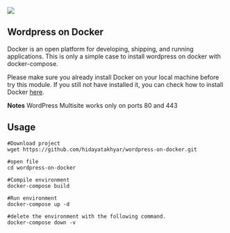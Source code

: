 ![](https://imgs.search.brave.com/WRQQo7EJyPOUNEoXdM4CUNTp-cofeiZvoHIGKAv6oag/rs:fit:924:636:1/g:ce/aHR0cHM6Ly9kd2ds/b2dvLmNvbS93cC1j/b250ZW50L3VwbG9h/ZHMvMjAxNy8wOS8x/MzAwcHgtRG9ja2Vy/X2NvbnRhaW5lcl9l/bmdpbmVfbG9nby5w/bmc)

## Wordpress on Docker
Docker is an open platform for developing, shipping, and running applications. This is only a simple case to install wordpress on docker with docker-compose.

Please make sure you already install Docker on your local machine before try this module. If you still not have installed it, you can check how to install Docker [here](https://docs.docker.com/engine/install/).

**Notes**
WordPress Multisite works only on ports 80 and 443

## Usage
```
#Download project
wget https://github.com/hidayatakhyar/wordpress-on-docker.git

#open file
cd wordpress-on-docker

#Compile environment
docker-compose build

#Run environment
docker-compose up -d

#delete the environment with the following command.
docker-compose down -v
```

